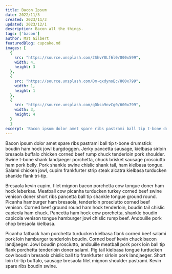 ```yaml
---
title: Bacon Ipsum
date: 2022/11/3
created: 2023/11/3
updated: 2023/12/1
description: Bacon all the things.
tags: ['bacon']
author: Mat Gilbert
featuredBlog: cupcake.md
images: [
  {
    src: "https://source.unsplash.com/2ShvY8Lf6l0/800x599",
    width: 4,
    height: 3
  },
  {
    src: "https://source.unsplash.com/Dm-qxdynoEc/800x799",
    width: 1,
    height: 1
  },
  {
    src: "https://source.unsplash.com/qDkso9nvCg0/600x799",
    width: 3,
    height: 4
  }
  ]
excerpt: 'Bacon ipsum dolor amet spare ribs pastrami ball tip t-bone drumstick boudin ham hock jowl burgdoggen. Jerky pancetta sausage, kielbasa sirloin bresaola buffalo chicken corned beef rump chuck tenderloin pork shoulder.'
---
```


Bacon ipsum dolor amet spare ribs pastrami ball tip t-bone drumstick boudin ham hock jowl burgdoggen. Jerky pancetta sausage, kielbasa sirloin bresaola buffalo chicken corned beef rump chuck tenderloin pork shoulder. Swine t-bone shank landjaeger porchetta, chuck brisket sausage prosciutto ham pork belly. Pork shankle swine chislic shank tail, ham kielbasa tongue. Salami chicken jowl, cupim frankfurter strip steak alcatra kielbasa turducken shankle flank tri-tip.

Bresaola kevin cupim, filet mignon bacon porchetta cow tongue doner ham hock leberkas. Meatball cow picanha turducken turkey corned beef swine venison doner short ribs pancetta ball tip shankle tongue ground round. Picanha hamburger ham bresaola, tenderloin prosciutto corned beef venison. Corned beef ground round ham hock tenderloin, boudin tail chislic capicola ham chuck. Pancetta ham hock cow porchetta, shankle boudin capicola venison tongue hamburger jowl chislic rump beef. Andouille pork chop bresaola kielbasa.

Picanha fatback ham porchetta turducken kielbasa flank corned beef salami pork loin hamburger tenderloin boudin. Corned beef kevin chuck bacon landjaeger. Jowl boudin prosciutto, andouille meatball pork pork loin ball tip flank porchetta tenderloin doner salami. Pig tail kielbasa tongue turducken cow boudin bresaola chislic ball tip frankfurter sirloin pork landjaeger. Short loin tri-tip buffalo, sausage bresaola filet mignon shoulder pastrami. Kevin spare ribs boudin swine.